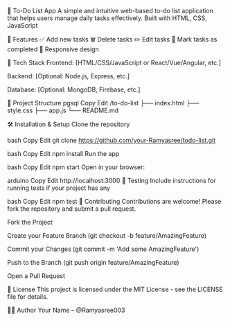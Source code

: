 📝 To-Do List App
A simple and intuitive web-based to-do list application that helps users manage daily tasks effectively. Built with  HTML, CSS, JavaScript

🚀 Features
✅ Add new tasks
🗑️ Delete tasks
✏️ Edit tasks
📌 Mark tasks as completed
🎨 Responsive design

🔧 Tech Stack
Frontend: [HTML/CSS/JavaScript or React/Vue/Angular, etc.]

Backend: [Optional: Node.js, Express, etc.]

Database: [Optional: MongoDB, Firebase, etc.]

📂 Project Structure
pgsql
Copy
Edit
/to-do-list
├── index.html
├── style.css
├── app.js
└── README.md

🛠️ Installation & Setup
Clone the repository

bash
Copy
Edit
git clone https://github.com/your-Ramyasree/todo-list.git

bash
Copy
Edit
npm install
Run the app

bash
Copy
Edit
npm start
Open in your browser:

arduino
Copy
Edit
http://localhost:3000
🧪 Testing
Include instructions for running tests if your project has any

bash
Copy
Edit
npm test
🤝 Contributing
Contributions are welcome! Please fork the repository and submit a pull request.

Fork the Project

Create your Feature Branch (git checkout -b feature/AmazingFeature)

Commit your Changes (git commit -m 'Add some AmazingFeature')

Push to the Branch (git push origin feature/AmazingFeature)

Open a Pull Request

📄 License
This project is licensed under the MIT License - see the LICENSE file for details.

🙋‍♂️ Author
Your Name – @Ramyasree003
